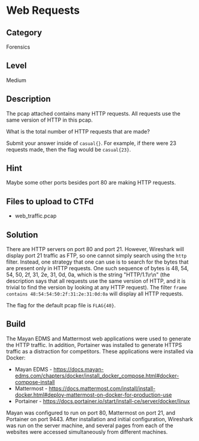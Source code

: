 # Web Requests

## Category

Forensics

## Level

Medium

## Description

The pcap attached contains many HTTP requests. All requests use the same version of HTTP in this
pcap.

What is the total number of HTTP requests that are made?

Submit your answer inside of `casual{}`. For example, if there were 23 requests made, then the flag
would be `casual{23}`.

## Hint

Maybe some other ports besides port 80 are making HTTP requests.

## Files to upload to CTFd

* web_traffic.pcap

## Solution

There are HTTP servers on port 80 and port 21. However, Wireshark will display port 21 traffic as
FTP, so one cannot simply search using the `http` filter. Instead, one strategy that one can use is
to search for the bytes that are present only in HTTP requests. One such sequence of bytes is 48,
54, 54, 50, 2f, 31, 2e, 31, 0d, 0a, which is the string "HTTP/1.1\r\n" (the description says that
all requests use the same version of HTTP, and it is trivial to find the version by looking at any
HTTP request). The filter `frame contains 48:54:54:50:2f:31:2e:31:0d:0a` will display all HTTP
requests.

The flag for the default pcap file is `FLAG{40}`.

## Build

The Mayan EDMS and Mattermost web applications were used to generate the HTTP traffic. In addition,
Portainer was installed to generate HTTPS traffic as a distraction for competitors. These
applications were installed via Docker:

* Mayan EDMS - https://docs.mayan-edms.com/chapters/docker/install_docker_compose.html#docker-compose-install
* Mattermost - https://docs.mattermost.com/install/install-docker.html#deploy-mattermost-on-docker-for-production-use
* Portainer - https://docs.portainer.io/start/install-ce/server/docker/linux

Mayan was configured to run on port 80, Mattermost on port 21, and Portainer on port 9443. After
installation and initial configuration, Wireshark was run on the server machine, and several pages
from each of the websites were accessed simultaneously from different machines.
